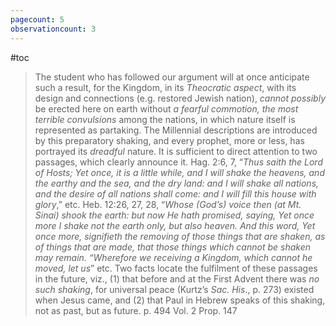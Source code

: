 ```yaml
---
pagecount: 5
observationcount: 3
---
```

#toc

>The student who has followed our argument will at once anticipate such a result, for the Kingdom, in its *Theocratic aspect*, with its design and connections (e.g. restored Jewish nation), *cannot possibly* be erected here on earth without *a fearful commotion, the most terrible convulsions* among the nations, in which nature itself is represented as partaking. The Millennial descriptions are introduced by this preparatory shaking, and every prophet, more or less, has portrayed its *dreadful* nature. It is sufficient to direct attention to two passages, which clearly announce it. Hag. 2:6, 7, “*Thus saith the Lord of Hosts; Yet once, it is a little while, and I will shake the heavens, and the earthy and the sea, and the dry land: and I will shake all nations, and the desire of all nations shall come: and I will fill this house with glory*,” etc. Heb. 12:26, 27, 28, “*Whose (God’s) voice then (at Mt. Sinai) shook the earth: but now He hath promised, saying, Yet once more I shake not the earth only, but also heaven. And this word, Yet once more, signifieth the removing of those things that are shaken, as of things that are made, that those things which cannot be shaken may remain. “Wherefore we receiving a Kingdom, which cannot he moved, let us*” etc. Two facts locate the fulfilment of these passages in the future, viz., (1) that before and at the First Advent there was *no such shaking*, for universal peace (Kurtz’s *Sac. His*., p. 273) existed when Jesus came, and (2) that Paul in Hebrew speaks of this shaking, not as past, but as future.
>p. 494 Vol. 2 Prop. 147


